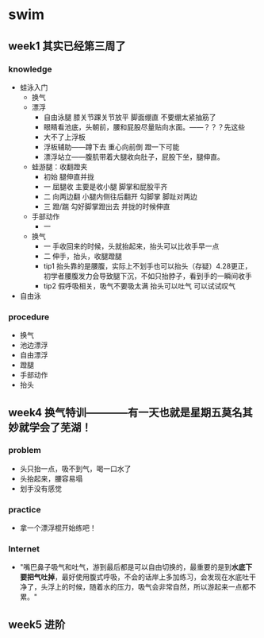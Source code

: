 # swim
## week1 其实已经第三周了
### knowledge
* 蛙泳入门
    * 换气
    * 漂浮
        * 自由泳腿 膝关节踝关节放平 脚面绷直 不要绷太紧抽筋了
        * 眼睛看池底，头朝前，腰和屁股尽量贴向水面。——？？？先这些
        * 大不了上浮板
        * 浮板辅助——蹲下去 重心向前倒 蹬一下可能
        * 漂浮站立——腹肌带着大腿收向肚子，屁股下坐，腿伸直。
    * 蛙游腿：收翻蹬夹
        * 初始 腿伸直并拢
        * 一 屈腿收 主要是收小腿 脚掌和屁股平齐
        * 二 向两边翻 小腿内侧往后翻开 勾脚掌 脚趾对两边
        * 三 蹬/踹 勾好脚掌蹬出去 并拢的时候伸直
    * 手部动作
        * 一 
    * 换气
        * 一 手收回来的时候，头就抬起来，抬头可以比收手早一点
        * 二 伸手，抬头，收腿蹬腿
        * tip1 抬头靠的是腰腹，实际上不划手也可以抬头（存疑）4.28更正，初学者腰腹发力会导致腿下沉，不如只抬脖子，看到手的一瞬间收手
        * tip2 假呼吸相关，吸气不要吸太满 抬头可以吐气 可以试试叹气
* 自由泳
### procedure
* 换气
* 池边漂浮
* 自由漂浮
* 蹬腿
* 手部动作
* 抬头
## week4 换气特训————有一天也就是星期五莫名其妙就学会了芜湖！
### problem
* 头只抬一点，吸不到气，喝一口水了
* 头抬起来，腰容易塌
* 划手没有感觉
### practice
* 拿一个漂浮棍开始练吧！
### Internet
* "嘴巴鼻子吸气和吐气，游到最后都是可以自由切换的，最重要的是到**水底下要把气吐掉**，最好使用腹式呼吸，不会的话岸上多加练习，会发现在水底吐干净了，头浮上的时候，随着水的压力，吸气会非常自然，所以游起来一点都不累。"
## week5 进阶